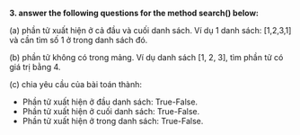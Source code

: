 **3. answer the following questions for the method search() below:**

(a) phần tử xuất hiện ở cả đầu và cuối danh sách. Ví dụ 1 danh sách: [1,2,3,1] và cần tìm số 1 ở trong danh sách đó.

(b) phần tử không có trong mảng. Ví dụ danh sách [1, 2, 3], tìm phần tử có giá trị bằng 4.

(c) chia yêu cầu của bài toán thành:
- Phần tử xuất hiện ở đầu danh sách: True-False.
- Phần tử xuất hiện ở cuối danh sách: True-False.
- Phần tử xuất hiện ở trong danh sách: True-False.

